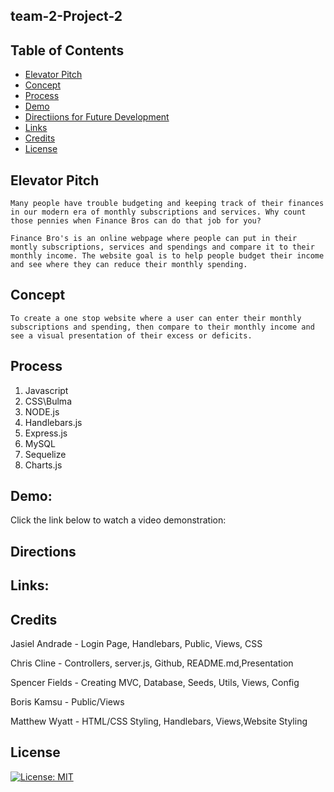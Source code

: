 ## team-2-Project-2

## Table of Contents
- [Elevator Pitch](#elevator-pitch)
- [Concept](#concept)
- [Process](#process)
- [Demo](#demo)
- [Directiions for Future Development](#directions)
- [Links](#links)
- [Credits](#credits)
- [License](#license)

## Elevator Pitch
    Many people have trouble budgeting and keeping track of their finances in our modern era of monthly subscriptions and services. Why count those pennies when Finance Bros can do that job for you?

    Finance Bro's is an online webpage where people can put in their montly subscriptions, services and spendings and compare it to their monthly income. The website goal is to help people budget their income and see where they can reduce their monthly spending. 

## Concept
    To create a one stop website where a user can enter their monthly subscriptions and spending, then compare to their monthly income and see a visual presentation of their excess or deficits.

## Process
1. Javascript
2. CSS\Bulma
3. NODE.js
4. Handlebars.js
5. Express.js
6. MySQL
7. Sequelize
8. Charts.js

## Demo:
Click the link below to watch a video demonstration:


## Directions



## Links:


## Credits
Jasiel Andrade - Login Page, Handlebars, Public, Views, CSS

Chris Cline - Controllers, server.js, Github, README.md,Presentation

Spencer Fields - Creating MVC, Database, Seeds, Utils, Views, Config

Boris Kamsu - Public/Views

Matthew Wyatt - HTML/CSS Styling, Handlebars, Views,Website Styling


## License
[![License: MIT](https://img.shields.io/badge/License-MIT-yellow.svg)](https://opensource.org/licenses/MIT)
